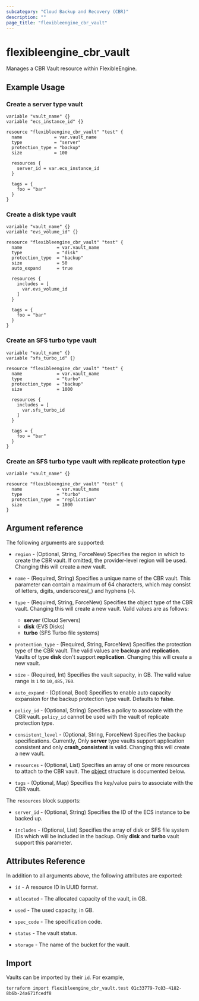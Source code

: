 ```yaml
---
subcategory: "Cloud Backup and Recovery (CBR)"
description: ""
page_title: "flexibleengine_cbr_vault"
---
```


# flexibleengine_cbr_vault

Manages a CBR Vault resource within FlexibleEngine.

## Example Usage

### Create a server type vault

```hcl
variable "vault_name" {}
variable "ecs_instance_id" {}

resource "flexibleengine_cbr_vault" "test" {
  name            = var.vault_name
  type            = "server"
  protection_type = "backup"
  size            = 100

  resources {
    server_id = var.ecs_instance_id
  }

  tags = {
    foo = "bar"
  }
}
```

### Create a disk type vault

```hcl
variable "vault_name" {}
variable "evs_volume_id" {}

resource "flexibleengine_cbr_vault" "test" {
  name             = var.vault_name
  type             = "disk"
  protection_type  = "backup"
  size             = 50
  auto_expand      = true

  resources {
    includes = [
      var.evs_volume_id
    ]
  }

  tags = {
    foo = "bar"
  }
}
```

### Create an SFS turbo type vault

```hcl
variable "vault_name" {}
variable "sfs_turbo_id" {}

resource "flexibleengine_cbr_vault" "test" {
  name             = var.vault_name
  type             = "turbo"
  protection_type  = "backup"
  size             = 1000

  resources {
    includes = [
      var.sfs_turbo_id
    ]
  }

  tags = {
    foo = "bar"
  }
}
```

### Create an SFS turbo type vault with replicate protection type

```hcl
variable "vault_name" {}

resource "flexibleengine_cbr_vault" "test" {
  name             = var.vault_name
  type             = "turbo"
  protection_type  = "replication"
  size             = 1000
}
```

## Argument reference

The following arguments are supported:

* `region` - (Optional, String, ForceNew) Specifies the region in which to create the CBR vault. If omitted, the
  provider-level region will be used. Changing this will create a new vault.

* `name` - (Required, String) Specifies a unique name of the CBR vault. This parameter can contain a maximum of 64
  characters, which may consist of letters, digits, underscores(_) and hyphens (-).

* `type` - (Required, String, ForceNew) Specifies the object type of the CBR vault.
  Changing this will create a new vault. Vaild values are as follows:
  + **server** (Cloud Servers)
  + **disk** (EVS Disks)
  + **turbo** (SFS Turbo file systems)

* `protection_type` - (Required, String, ForceNew) Specifies the protection type of the CBR vault.
  The valid values are **backup** and **replication**. Vaults of type **disk** don't support **replication**.
  Changing this will create a new vault.

* `size` - (Required, Int) Specifies the vault sapacity, in GB. The valid value range is `1` to `10,485,760`.

* `auto_expand` - (Optional, Bool) Specifies to enable auto capacity expansion for the backup protection type vault.
  Defaults to **false**.

* `policy_id` - (Optional, String) Specifies a policy to associate with the CBR vault.
  `policy_id` cannot be used with the vault of replicate protection type.

* `consistent_level` - (Optional, String, ForceNew) Specifies the backup specifications.
  Currently, Only **server** type vaults support application consistent and only **crash_consistent** is valid.
  Changing this will create a new vault.

* `resources` - (Optional, List) Specifies an array of one or more resources to attach to the CBR vault.
  The [object](#cbr_vault_resources) structure is documented below.

* `tags` - (Optional, Map) Specifies the key/value pairs to associate with the CBR vault.

<a name="cbr_vault_resources"></a>
The `resources` block supports:

* `server_id` - (Optional, String) Specifies the ID of the ECS instance to be backed up.

* `includes` - (Optional, List) Specifies the array of disk or SFS file system IDs which will be included in the backup.
  Only **disk** and **turbo** vault support this parameter.

## Attributes Reference

In addition to all arguments above, the following attributes are exported:

* `id` - A resource ID in UUID format.

* `allocated` - The allocated capacity of the vault, in GB.

* `used` - The used capacity, in GB.

* `spec_code` - The specification code.

* `status` - The vault status.

* `storage` - The name of the bucket for the vault.

## Import

Vaults can be imported by their `id`. For example,

```shell
terraform import flexibleengine_cbr_vault.test 01c33779-7c83-4182-8b6b-24a671fcedf8
```
